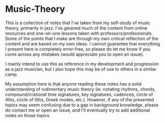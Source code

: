 # Music-Theory
This is a collection of notes that I've taken from my self-study of music theory, primarily in jazz. 
I've gleaned much of the content from online resources and one-on-one lessons taken with 
professors/professionals. Some of the points that I make are through my own critical reflection of the content 
and are based on my own ideas. I cannot guarantee that everything I present here is completely error-free, so please 
do let me know if you come across any mistakes (would appreciate you to open an issue).

I mainly intend to use this as reference in my development and progression as a jazz musician, 
but I also hope this may be of use to others in a similar camp.

My assumption here is that anyone reading these notes has a solid understanding of rudimentary music theory 
(ie. notating rhythms, chords, compound/irrational time signatures, key signatures, cadences, circle of 4ths, circle of 5ths, 
Greek modes, etc.). However, if any of the presented topics may seem confusing due to a gap in background knowledge, please do 
contact me or open an issue, and I'll eventually try to add additional notes on those topics.
